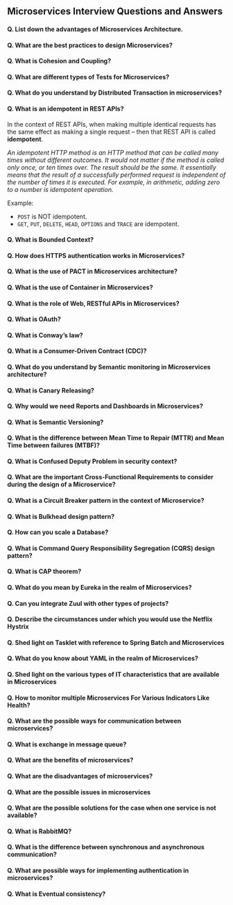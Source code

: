 ## Microservices Interview Questions and Answers

#### Q. List down the advantages of Microservices Architecture. 
#### Q. What are the best practices to design Microservices? 
#### Q. What is Cohesion and Coupling?  
#### Q. What are different types of Tests for Microservices?
#### Q. What do you understand by Distributed Transaction in microservices?
#### Q. What is an idempotent in REST APIs? 
In the context of REST APIs, when making multiple identical requests has the same effect as making a single request – then that REST API is called **idempotent**.  

*An idempotent HTTP method is an HTTP method that can be called many times without different outcomes. It would not matter if the method is called only once, or ten times over. The result should be the same. It essentially means that the result of a successfully performed request is independent of the number of times it is executed. For example, in arithmetic, adding zero to a number is idempotent operation.*

Example:
* `POST` is NOT idempotent.
* `GET`, `PUT`, `DELETE`, `HEAD`, `OPTIONS` and `TRACE` are idempotent.

#### Q. What is Bounded Context? 
#### Q. How does HTTPS authentication works in Microservices? 
#### Q. What is the use of PACT in Microservices architecture?
#### Q. What is the use of Container in Microservices? 
#### Q. What is the role of Web, RESTful APIs in Microservices? 
#### Q. What is OAuth?
#### Q. What is Conway’s law?
#### Q. What is a Consumer-Driven Contract (CDC)?
#### Q. What do you understand by Semantic monitoring in Microservices architecture? 
#### Q. What is Canary Releasing? 
#### Q. Why would we need Reports and Dashboards in Microservices? 
#### Q. What is Semantic Versioning? 
#### Q. What is the difference between Mean Time to Repair (MTTR) and Mean Time between failures (MTBF)? 
#### Q. What is Confused Deputy Problem in security context?
#### Q. What are the important Cross-Functional Requirements to consider during the design of a Microservice?
#### Q. What is a Circuit Breaker pattern in the context of Microservice?
#### Q. What is Bulkhead design pattern?
#### Q. How can you scale a Database?
#### Q. What is Command Query Responsibility Segregation (CQRS) design pattern?
#### Q. What is CAP theorem?
#### Q. What do you mean by Eureka in the realm of Microservices?
#### Q. Can you integrate Zuul with other types of projects?
#### Q. Describe the circumstances under which you would use the Netflix Hystrix
#### Q. Shed light on Tasklet with reference to Spring Batch and Microservices  
#### Q. What do you know about YAML in the realm of Microservices?
#### Q. Shed light on the various types of IT characteristics that are available in Microservices
#### Q. How to monitor multiple Microservices For Various Indicators Like Health?
#### Q. What are the possible ways for communication between microservices?
#### Q. What is exchange in message queue?
#### Q. What are the benefits of microservices?
#### Q. What are the disadvantages of microservices?
#### Q. What are the possible issues in microservices
#### Q. What are the possible solutions for the case when one service is not available?
#### Q. What is RabbitMQ?
#### Q. What is the difference between synchronous and asynchronous communication?
#### Q. What are possible ways for implementing authentication in microservices?
#### Q. What is Eventual consistency?